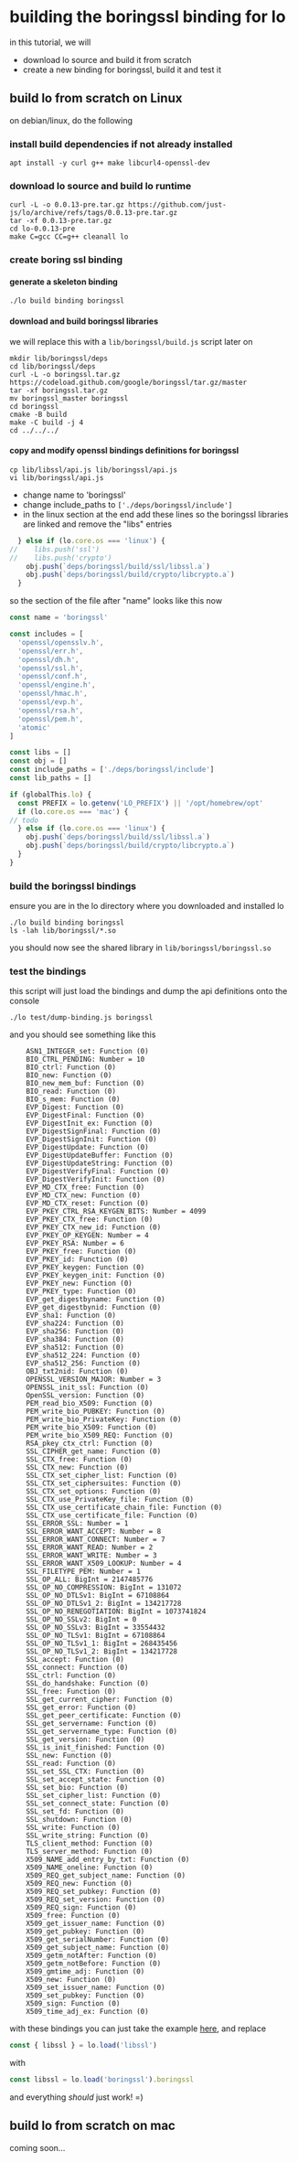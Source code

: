 # building the boringssl binding for lo

in this tutorial, we will 

- download lo source and build it from scratch
- create a new binding for boringssl, build it and test it

## build lo from scratch on Linux

on debian/linux, do the following

### install build dependencies if not already installed

```shell
apt install -y curl g++ make libcurl4-openssl-dev
```

### download lo source and build lo runtime

```shell
curl -L -o 0.0.13-pre.tar.gz https://github.com/just-js/lo/archive/refs/tags/0.0.13-pre.tar.gz
tar -xf 0.0.13-pre.tar.gz
cd lo-0.0.13-pre
make C=gcc CC=g++ cleanall lo
```

### create boring ssl binding

#### generate a skeleton binding

```shell
./lo build binding boringssl
```

#### download and build boringssl libraries

we will replace this with a ```lib/boringssl/build.js``` script later on


```shell
mkdir lib/boringssl/deps
cd lib/boringssl/deps
curl -L -o boringssl.tar.gz https://codeload.github.com/google/boringssl/tar.gz/master
tar -xf boringssl.tar.gz
mv boringssl_master boringssl
cd boringssl
cmake -B build
make -C build -j 4
cd ../../../
```

#### copy and modify openssl bindings definitions for boringssl

```shell
cp lib/libssl/api.js lib/boringssl/api.js
vi lib/boringssl/api.js
```

- change name to 'boringssl'
- change include_paths to ```['./deps/boringssl/include']```
- in the linux section at the end add these lines so the boringssl libraries 
  are linked and remove the "libs" entries

```JavaScript
  } else if (lo.core.os === 'linux') {
//    libs.push('ssl')
//    libs.push('crypto')
    obj.push(`deps/boringssl/build/ssl/libssl.a`)
    obj.push(`deps/boringssl/build/crypto/libcrypto.a`)
  }
```

so the section of the file after "name" looks like this now

```JavaScript
const name = 'boringssl'

const includes = [
  'openssl/opensslv.h',
  'openssl/err.h',
  'openssl/dh.h',
  'openssl/ssl.h',
  'openssl/conf.h',
  'openssl/engine.h',
  'openssl/hmac.h',
  'openssl/evp.h',
  'openssl/rsa.h',
  'openssl/pem.h',
  'atomic'
]

const libs = []
const obj = []
const include_paths = ['./deps/boringssl/include']
const lib_paths = []

if (globalThis.lo) {
  const PREFIX = lo.getenv('LO_PREFIX') || '/opt/homebrew/opt'
  if (lo.core.os === 'mac') {
// todo
  } else if (lo.core.os === 'linux') {
    obj.push(`deps/boringssl/build/ssl/libssl.a`)
    obj.push(`deps/boringssl/build/crypto/libcrypto.a`)
  }
}
```

### build the boringssl bindings

ensure you are in the lo directory where you downloaded and installed lo

```shell
./lo build binding boringssl
ls -lah lib/boringssl/*.so
```

you should now see the shared library in ```lib/boringssl/boringssl.so```

### test the bindings

this script will just load the bindings and dump the api definitions onto the console

```
./lo test/dump-binding.js boringssl
```

and you should see something like this

```shell
    ASN1_INTEGER_set: Function (0)
    BIO_CTRL_PENDING: Number = 10
    BIO_ctrl: Function (0)
    BIO_new: Function (0)
    BIO_new_mem_buf: Function (0)
    BIO_read: Function (0)
    BIO_s_mem: Function (0)
    EVP_Digest: Function (0)
    EVP_DigestFinal: Function (0)
    EVP_DigestInit_ex: Function (0)
    EVP_DigestSignFinal: Function (0)
    EVP_DigestSignInit: Function (0)
    EVP_DigestUpdate: Function (0)
    EVP_DigestUpdateBuffer: Function (0)
    EVP_DigestUpdateString: Function (0)
    EVP_DigestVerifyFinal: Function (0)
    EVP_DigestVerifyInit: Function (0)
    EVP_MD_CTX_free: Function (0)
    EVP_MD_CTX_new: Function (0)
    EVP_MD_CTX_reset: Function (0)
    EVP_PKEY_CTRL_RSA_KEYGEN_BITS: Number = 4099
    EVP_PKEY_CTX_free: Function (0)
    EVP_PKEY_CTX_new_id: Function (0)
    EVP_PKEY_OP_KEYGEN: Number = 4
    EVP_PKEY_RSA: Number = 6
    EVP_PKEY_free: Function (0)
    EVP_PKEY_id: Function (0)
    EVP_PKEY_keygen: Function (0)
    EVP_PKEY_keygen_init: Function (0)
    EVP_PKEY_new: Function (0)
    EVP_PKEY_type: Function (0)
    EVP_get_digestbyname: Function (0)
    EVP_get_digestbynid: Function (0)
    EVP_sha1: Function (0)
    EVP_sha224: Function (0)
    EVP_sha256: Function (0)
    EVP_sha384: Function (0)
    EVP_sha512: Function (0)
    EVP_sha512_224: Function (0)
    EVP_sha512_256: Function (0)
    OBJ_txt2nid: Function (0)
    OPENSSL_VERSION_MAJOR: Number = 3
    OPENSSL_init_ssl: Function (0)
    OpenSSL_version: Function (0)
    PEM_read_bio_X509: Function (0)
    PEM_write_bio_PUBKEY: Function (0)
    PEM_write_bio_PrivateKey: Function (0)
    PEM_write_bio_X509: Function (0)
    PEM_write_bio_X509_REQ: Function (0)
    RSA_pkey_ctx_ctrl: Function (0)
    SSL_CIPHER_get_name: Function (0)
    SSL_CTX_free: Function (0)
    SSL_CTX_new: Function (0)
    SSL_CTX_set_cipher_list: Function (0)
    SSL_CTX_set_ciphersuites: Function (0)
    SSL_CTX_set_options: Function (0)
    SSL_CTX_use_PrivateKey_file: Function (0)
    SSL_CTX_use_certificate_chain_file: Function (0)
    SSL_CTX_use_certificate_file: Function (0)
    SSL_ERROR_SSL: Number = 1
    SSL_ERROR_WANT_ACCEPT: Number = 8
    SSL_ERROR_WANT_CONNECT: Number = 7
    SSL_ERROR_WANT_READ: Number = 2
    SSL_ERROR_WANT_WRITE: Number = 3
    SSL_ERROR_WANT_X509_LOOKUP: Number = 4
    SSL_FILETYPE_PEM: Number = 1
    SSL_OP_ALL: BigInt = 2147485776
    SSL_OP_NO_COMPRESSION: BigInt = 131072
    SSL_OP_NO_DTLSv1: BigInt = 67108864
    SSL_OP_NO_DTLSv1_2: BigInt = 134217728
    SSL_OP_NO_RENEGOTIATION: BigInt = 1073741824
    SSL_OP_NO_SSLv2: BigInt = 0
    SSL_OP_NO_SSLv3: BigInt = 33554432
    SSL_OP_NO_TLSv1: BigInt = 67108864
    SSL_OP_NO_TLSv1_1: BigInt = 268435456
    SSL_OP_NO_TLSv1_2: BigInt = 134217728
    SSL_accept: Function (0)
    SSL_connect: Function (0)
    SSL_ctrl: Function (0)
    SSL_do_handshake: Function (0)
    SSL_free: Function (0)
    SSL_get_current_cipher: Function (0)
    SSL_get_error: Function (0)
    SSL_get_peer_certificate: Function (0)
    SSL_get_servername: Function (0)
    SSL_get_servername_type: Function (0)
    SSL_get_version: Function (0)
    SSL_is_init_finished: Function (0)
    SSL_new: Function (0)
    SSL_read: Function (0)
    SSL_set_SSL_CTX: Function (0)
    SSL_set_accept_state: Function (0)
    SSL_set_bio: Function (0)
    SSL_set_cipher_list: Function (0)
    SSL_set_connect_state: Function (0)
    SSL_set_fd: Function (0)
    SSL_shutdown: Function (0)
    SSL_write: Function (0)
    SSL_write_string: Function (0)
    TLS_client_method: Function (0)
    TLS_server_method: Function (0)
    X509_NAME_add_entry_by_txt: Function (0)
    X509_NAME_oneline: Function (0)
    X509_REQ_get_subject_name: Function (0)
    X509_REQ_new: Function (0)
    X509_REQ_set_pubkey: Function (0)
    X509_REQ_set_version: Function (0)
    X509_REQ_sign: Function (0)
    X509_free: Function (0)
    X509_get_issuer_name: Function (0)
    X509_get_pubkey: Function (0)
    X509_get_serialNumber: Function (0)
    X509_get_subject_name: Function (0)
    X509_getm_notAfter: Function (0)
    X509_getm_notBefore: Function (0)
    X509_gmtime_adj: Function (0)
    X509_new: Function (0)
    X509_set_issuer_name: Function (0)
    X509_set_pubkey: Function (0)
    X509_sign: Function (0)
    X509_time_adj_ex: Function (0)
```

with these bindings you can just take the example [here](https://github.com/just-js/lo-bench/blob/main/http/https-lo.js), and replace

```JavaScript
const { libssl } = lo.load('libssl')
```

with

```JavaScript
const libssl = lo.load('boringssl').boringssl
```

and everything *should* just work! =)

## build lo from scratch on mac

coming soon...
